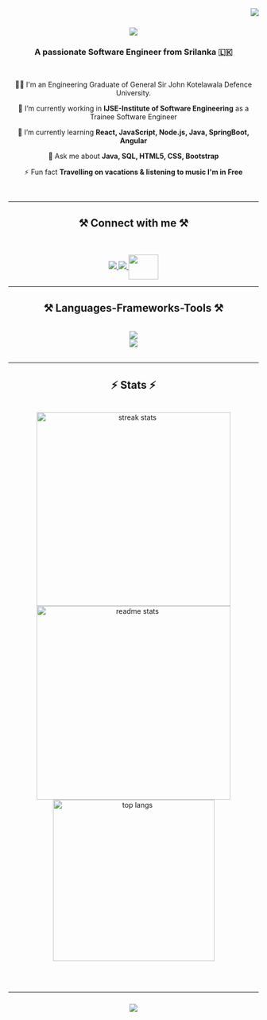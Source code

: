 <img align="right" src="https://visitor-badge.laobi.icu/badge?page_id=thisaratr94.thisaratr94" />

<h1 align="center">
    <img src="https://readme-typing-svg.herokuapp.com/?font=Righteous&size=35&center=true&vCenter=true&width=500&height=70&duration=4000&lines=Hello+There!+👋;+I'm+Thisara+Rathnapala!;" />
</h1>

<h3 align="center">A passionate Software Engineer from Srilanka 🇱🇰</h3>

<br/>

<div align="center">
 
 👨‍🎓 I'm an Engineering Graduate of General Sir John Kotelawala Defence University.
 
 🔭 I’m currently working in **IJSE-Institute of Software Engineering** as a Trainee Software Engineer 
 
 🌱 I’m currently learning **React, JavaScript, Node.js, Java, SpringBoot, Angular**

 💬 Ask me about **Java, SQL, HTML5, CSS, Bootstrap**

 ⚡ Fun fact **Travelling on vacations & listening to music I'm in Free**

 <br>
 
 </div>

  <hr/>

<h2 align="center">⚒️ Connect with me ⚒️</h2>
<br/>
 <br>
 
<div align="center"> 
  <a href="mailto:thisaratr94@gmail.com">
    <img src="https://img.shields.io/badge/Gmail-333333?style=for-the-badge&logo=gmail&logoColor=red" />
  </a>
  <a href="https://www.linkedin.com/in/thisararathnapala" target="_blank">
    <img src="https://img.shields.io/badge/LinkedIn-0077B5?style=for-the-badge&logo=linkedin&logoColor=white" target="_blank" />
  </a>
  <a href="https://twitter.com/ThisaraTR" target="blank"><img align="center" justify-item="center" src="https://raw.githubusercontent.com/rahuldkjain/github-profile-readme-generator/master/src/images/icons/Social/twitter.svg"  height="50" width="60" />
  </a>
    
<!--   <a href="https://salesp07.github.io" target="_blank">
     <img src="https://img.shields.io/badge/Portfolio-FF5722?style=for-the-badge&logo=todoist&logoColor=white" target="_blank" /> <!-- sqlite, safari, google-chrome are other good icon options -->
  </a> 
</div>

 <hr/>
 
<h2 align="center">⚒️ Languages-Frameworks-Tools ⚒️</h2>
<br/>
<div align="center">
    <img src="https://skillicons.dev/icons?i=bootstrap,html,css,vscode,github,figma,git" /><br>
    <img src="https://skillicons.dev/icons?i=nodejs,javascript,typescript,java,mysql,postgresql" /><br>
</div>

<br/>
<hr/>

<h2 align="center">⚡ Stats ⚡</h2>
<br>
<div align=center>
  <img width=390 src="https://streak-stats.demolab.com/?user=thisaratr94&count_private=true&theme=react&border_radius=10" alt="streak stats"/>
  <img width=390 src="https://github-readme-stats.vercel.app/api?username=thisaratr94&count_private=true&show_icons=true&theme=react&rank_icon=github&border_radius=10" alt="readme stats" />
  <br/>
  <img width=325 align="center" src="https://github-readme-stats.vercel.app/api/top-langs/?username=thisaratr94&hide=HTML&langs_count=8&layout=compact&theme=react&border_radius=10&size_weight=0.5&count_weight=0.5&exclude_repo=github-readme-stats" alt="top langs" />
</div>

<br/><br/>
<hr/>

<h3 align="center">
    <img src="https://readme-typing-svg.herokuapp.com/?font=Righteous&size=25&center=true&vCenter=true&width=500&height=70&duration=4000&lines=Thanks+for+visiting!+✌️;+Shoot+me+a+message+on+Linkedin!;I'm+always+down+to+collab+:)">
</h3>

<br/>

